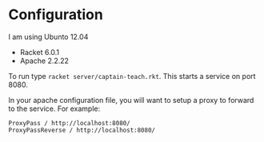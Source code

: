 # Configuration

I am using Ubunto 12.04

- Racket 6.0.1
- Apache 2.2.22

To run type `racket server/captain-teach.rkt`. This starts a service on port 8080.

In your apache configuration file, you will want to setup a proxy to forward to the service. For example:

    ProxyPass / http://localhost:8080/
    ProxyPassReverse / http://localhost:8080/
